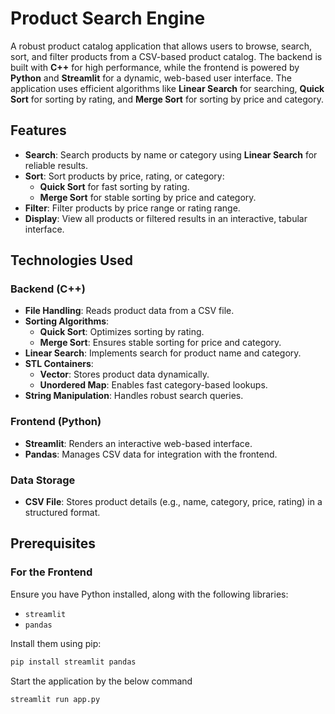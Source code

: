 # Product Search Engine

A robust product catalog application that allows users to browse, search, sort, and filter products from a CSV-based product catalog. The backend is built with **C++** for high performance, while the frontend is powered by **Python** and **Streamlit** for a dynamic, web-based user interface. The application uses efficient algorithms like **Linear Search** for searching, **Quick Sort** for sorting by rating, and **Merge Sort** for sorting by price and category.

## Features

- **Search**: Search products by name or category using **Linear Search** for reliable results.
- **Sort**: Sort products by price, rating, or category:
  - **Quick Sort** for fast sorting by rating.
  - **Merge Sort** for stable sorting by price and category.
- **Filter**: Filter products by price range or rating range.
- **Display**: View all products or filtered results in an interactive, tabular interface.

## Technologies Used

### Backend (C++)
- **File Handling**: Reads product data from a CSV file.
- **Sorting Algorithms**:
  - **Quick Sort**: Optimizes sorting by rating.
  - **Merge Sort**: Ensures stable sorting for price and category.
- **Linear Search**: Implements search for product name and category.
- **STL Containers**:
  - **Vector**: Stores product data dynamically.
  - **Unordered Map**: Enables fast category-based lookups.
- **String Manipulation**: Handles robust search queries.

### Frontend (Python)
- **Streamlit**: Renders an interactive web-based interface.
- **Pandas**: Manages CSV data for integration with the frontend.

### Data Storage
- **CSV File**: Stores product details (e.g., name, category, price, rating) in a structured format.

## Prerequisites

### For the Frontend
Ensure you have Python installed, along with the following libraries:
- `streamlit`
- `pandas`

Install them using pip:
```bash
pip install streamlit pandas
```

Start the application by the below command
```
streamlit run app.py
```
